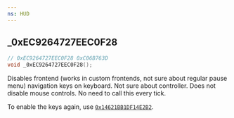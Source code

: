 ```yaml
---
ns: HUD
---
```

## _0xEC9264727EEC0F28

```c
// 0xEC9264727EEC0F28 0xC06B763D
void _0xEC9264727EEC0F28();
```

Disables frontend (works in custom frontends, not sure about regular pause menu) navigation keys on keyboard. Not sure about controller. Does not disable mouse controls. No need to call this every tick.

To enable the keys again, use [`0x14621BB1DF14E2B2`](#_0x14621BB1DF14E2B2).
